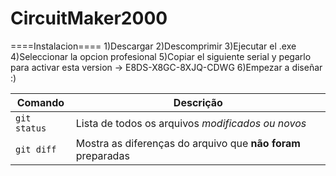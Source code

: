 # CircuitMaker2000

====Instalacion====
1)Descargar
2)Descomprimir
3)Ejecutar el .exe
4)Seleccionar la opcion profesional
5)Copiar el siguiente serial y pegarlo para activar esta version -> E8DS-X8GC-8XJQ-CDWG
6)Empezar a diseñar :)


 Comando | Descrição |
| --- | --- |
| `git status` | Lista de todos os arquivos *modificados ou novos* |
| `git diff` | Mostra as diferenças do arquivo que **não foram** preparadas |
